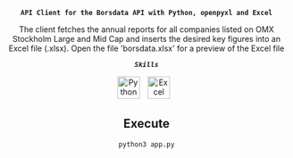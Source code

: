 <div align="center">

**`API Client for the Borsdata API with Python, openpyxl and Excel`**


The client fetches the annual reports for all companies listed on OMX Stockholm Large and Mid Cap and inserts the desired key figures into an Excel file (.xlsx). Open the file 'borsdata.xlsx' for a preview of the Excel file


***`Skills`***
<br/>

<img alt="Python" width="40px" style="padding-right:10px;" src="https://cdn.jsdelivr.net/gh/devicons/devicon/icons/python/python-original.svg" />
<img alt="Excel" width="40px" style="padding-right:10px;" src="https://upload.wikimedia.org/wikipedia/commons/thumb/3/34/Microsoft_Office_Excel_%282019%E2%80%93present%29.svg/2203px-Microsoft_Office_Excel_%282019%E2%80%93present%29.svg.png" />

<br/>

## Execute
```sh
python3 app.py
```
